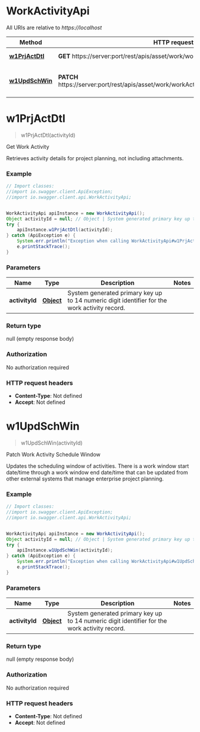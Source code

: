 # WorkActivityApi

All URIs are relative to *https://localhost*

Method | HTTP request | Description
------------- | ------------- | -------------
[**w1PrjActDtl**](WorkActivityApi.md#w1PrjActDtl) | **GET** https://server:port/rest/apis/asset/work/workActivity/{activityId} | Get Work Activity
[**w1UpdSchWin**](WorkActivityApi.md#w1UpdSchWin) | **PATCH** https://server:port/rest/apis/asset/work/workActivity/scheduleWindow/{activityId} | Patch Work Activity Schedule Window


<a name="w1PrjActDtl"></a>
# **w1PrjActDtl**
> w1PrjActDtl(activityId)

Get Work Activity

Retrieves activity details for project planning, not including attachments.

### Example
```java
// Import classes:
//import io.swagger.client.ApiException;
//import io.swagger.client.api.WorkActivityApi;


WorkActivityApi apiInstance = new WorkActivityApi();
Object activityId = null; // Object | System generated primary key up to 14 numeric digit identifier for the work activity record.
try {
    apiInstance.w1PrjActDtl(activityId);
} catch (ApiException e) {
    System.err.println("Exception when calling WorkActivityApi#w1PrjActDtl");
    e.printStackTrace();
}
```

### Parameters

Name | Type | Description  | Notes
------------- | ------------- | ------------- | -------------
 **activityId** | [**Object**](.md)| System generated primary key up to 14 numeric digit identifier for the work activity record. |

### Return type

null (empty response body)

### Authorization

No authorization required

### HTTP request headers

 - **Content-Type**: Not defined
 - **Accept**: Not defined

<a name="w1UpdSchWin"></a>
# **w1UpdSchWin**
> w1UpdSchWin(activityId)

Patch Work Activity Schedule Window

Updates the scheduling window of activities. There is a work window start date/time through a work window end date/time that can be updated from other external systems that manage enterprise project planning.

### Example
```java
// Import classes:
//import io.swagger.client.ApiException;
//import io.swagger.client.api.WorkActivityApi;


WorkActivityApi apiInstance = new WorkActivityApi();
Object activityId = null; // Object | System generated primary key up to 14 numeric digit identifier for the work activity record.
try {
    apiInstance.w1UpdSchWin(activityId);
} catch (ApiException e) {
    System.err.println("Exception when calling WorkActivityApi#w1UpdSchWin");
    e.printStackTrace();
}
```

### Parameters

Name | Type | Description  | Notes
------------- | ------------- | ------------- | -------------
 **activityId** | [**Object**](.md)| System generated primary key up to 14 numeric digit identifier for the work activity record. |

### Return type

null (empty response body)

### Authorization

No authorization required

### HTTP request headers

 - **Content-Type**: Not defined
 - **Accept**: Not defined

